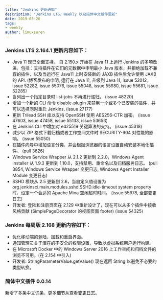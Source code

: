 ```yaml
---
title: "Jenkins 更新通知"
description: "Jenkins LTS、Weekly 以及简体中文插件更新"
date: 2019-03-20
tags:
- weekly
author: linuxsuren
---
```


### Jenkins LTS 2.164.1 更新内容如下：

* Java 11 现已全面支持。 自 2.150.x 开始在 Java 11 上运行 Jenkins 的多项改进，包括：支持插件在它们的元数据中申明最小 Java 版本，并拒绝加载不兼容的插件，以及当运行在 Java11 上时安装新的 JAXB 插件后允许使用 JAXB 的 API. (博客发布的申明, 运行在 Java 11, 升级到 Java 11, issue 52012, issue 52282, issue 55076, issue 55048, issue 55980, issue 55681, issue 52285)
* 当列出一个指定目录时 list-jobs 不再进行递归。 (issue 48220)
* 增加一个新的 CLI 命令 disable-plugin 来禁用一个或多个已安装的插件，并可以选择同时重启 Jenkins. (issue 27177)
* 更新 Trilead SSH 库以支持 OpenSSH 使用 AES256-CTR 加密。 (issue 47603, issue 47458, issue 55133, issue 53653)
* 在 Jenkins CLI 中增加对 ed25519 关键算法的支持。 (issue 45318)
* 减少以 ZIP 格式下载归档或者工作空间文件时 SECURITY-904 对性能的影响。 (issue 55050)
* 在插件向导中增加语言分类，并会根据浏览器的语言设置自动安装本地化插件。 (pull 3626)
* Windows Service Wrapper 从 2.1.2 更新到 2.2.0，Windows Agent Installer 从 1.9.3 更新到 1.10.0，支持禁用、重命名以及归档服务日志。 (pull 3854, Windows Service Wrapper 变更日志, Windows Agent Installer Module 变更日志)
* SSHD 模块从 2.5 更新到 2.6，当自定义值设置为 org.jenkinsci.main.modules.sshd.SSHD.idle-timeout system property 时，设定一个合适的 Apache Mina 空闲超时时间。 (issue 55978, 全部变更日志)
* 开发者: 登陆和注册页面在 2.129 中重新设计了，现在可以从多个插件中接收风格贡献 (SimplePageDecorator 的视图页面 footer) (issue 54325)


### Jenkins 每周版 2.168 更新内容如下：

* 优化移动端的登陆、加载和重启界面。
* 通知管理员关于潜在的不安全的权限设置，导致以虚拟系统用户运行构建。
* 在 Microsoft Docker 中的 Windows Server 2016 上工作空间和归档文件的浏览不可用。(在 2.154 中引入)
* 开发者: StringParameterValue.getValue() 现在返回 String 以避免不必要的类型转换。

### 简体中文插件 0.0.14

新增了多条中文词条，更多细节从查看[变更日志](https://github.com/jenkinsci/localization-zh-cn-plugin/blob/master/CHANGELOG.md)。
